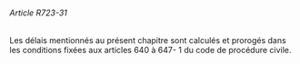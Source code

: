 ###### Article R723-31

Les délais mentionnés au présent chapitre sont calculés et prorogés dans les conditions fixées aux articles 640 à 647- 1 du code de procédure civile.

